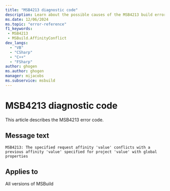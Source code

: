 ```yaml
---
title: "MSB4213 diagnostic code"
description: Learn about the possible causes of the MSB4213 build error, and get troubleshooting tips.
ms.date: 12/06/2024
ms.topic: "error-reference"
f1_keywords:
 - MSB4213
 - MSBuild.AffinityConflict
dev_langs:
  - "VB"
  - "CSharp"
  - "C++"
  - "FSharp"
author: ghogen
ms.author: ghogen
manager: mijacobs
ms.subservice: msbuild
---
```


# MSB4213 diagnostic code

<!-- :::ErrorDefinitionDescription::: -->
<!-- :::editable-content name="introDescription"::: -->
This article describes the MSB4213 error code.
<!-- :::editable-content-end::: -->

## Message text

`MSB4213: The specified request affinity 'value' conflicts with a previous affinity 'value' specified for project 'value' with global properties`

<!-- :::editable-content name="postOutputDescription"::: -->
<!--
{StrBegin="MSB4213: "}
-->
<!-- :::editable-content-end::: -->
<!-- :::ErrorDefinitionDescription-end::: -->

## Applies to

All versions of MSBuild
